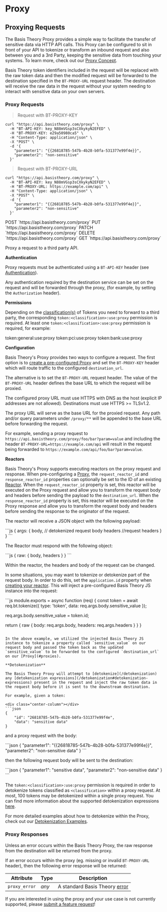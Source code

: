 # Proxy

## Proxying Requests

The Basis Theory Proxy provides a simple way to facilitate the transfer of sensitive data via HTTP API calls. This Proxy can be configured to sit in front of your API to tokenize or transform an inbound request and also between you and a 3rd Party, keeping the sensitive data from touching your systems. To learn more, check out our [Proxy Concept](https://developers.basistheory.com/concepts/what-is-the-proxy/).

Basis Theory token identifiers included in the request will be replaced with the raw token data and then the modified request will be forwarded to the destination specified in the `BT-PROXY-URL` request header. The destination will receive the raw data in the request without your system needing to interact with sensitive data on your own servers.

### Proxy Requests

> Request with BT-PROXY-KEY

```shell
curl "https://api.basistheory.com/proxy" \
  -H "BT-API-KEY: key_N88mVGsp3sCXkykyN2EFED" \
  -H "BT-PROXY-KEY: e29a50980ca5" \
  -H "Content-Type: application/json" \
  -X "POST" \
  -d '{
    "parameter1": "{{26818785-547b-4b28-b0fa-531377e99f4e}}",
    "parameter2": "non-sensitive"
  }'
```

> Request with BT-PROXY-URL

```shell
curl "https://api.basistheory.com/proxy" \
  -H "BT-API-KEY: key_N88mVGsp3sCXkykyN2EFED" \
  -H "BT-PROXY-URL: https://example.com/api" \
  -H "Content-Type: application/json" \
  -X "POST" \
  -d '{
    "parameter1": "{{26818785-547b-4b28-b0fa-531377e99f4e}}",
    "parameter2": "non-sensitive"
  }'
```

<span class="http-method post">
  <span class="method-wrapper">
    <span class="box-method">POST</span>
  </span>
  `https://api.basistheory.com/proxy`
</span>

<span class="http-method put">
  <span class="method-wrapper">
    <span class="box-method">PUT</span>
  </span>
  `https://api.basistheory.com/proxy`
</span>

<span class="http-method patch">
  <span class="method-wrapper">
    <span class="box-method">PATCH</span>
  </span>
  `https://api.basistheory.com/proxy`
</span>

<span class="http-method delete">
  <span class="method-wrapper">
    <span class="box-method">DELETE</span>
  </span>
  `https://api.basistheory.com/proxy`
</span>

<span class="http-method get">
  <span class="method-wrapper">
    <span class="box-method">GET</span>
  </span>
  `https://api.basistheory.com/proxy`
</span>

Proxy a request to a third party API.

**Authentication**

Proxy requests must be authenticated using a `BT-API-KEY` header (see [Authentication](#authentication)).

Any authentication required by the destination service can be set on the request and will be forwarded through the proxy,
(for example, by setting the `Authorization` header).

**Permissions**

Depending on the [classification(s)](#tokens-token-classifications) of Tokens you need to forward to a third party, the corresponding `token:<classification>:use:proxy` permission is required.
At least one `token:<classification>:use:proxy` permission is required, for example:

<p class="scopes">
  <span class="scope">token:general:use:proxy</span>
  <span class="scope">token:pci:use:proxy</span>
  <span class="scope">token:bank:use:proxy</span>
</p>

**Configuration**

Basis Theory's Proxy provides two ways to configure a request. The first option is to [create a pre-configured Proxy](#proxies-create-a-proxy) and set the `BT-PROXY-KEY` header which will route traffic to the configured `destination_url`.

The alternative is to set the `BT-PROXY-URL` request header. The value of the `BT-PROXY-URL` header defines the base URL to which the request will be proxied. 

The configured proxy URL must use HTTPS with DNS as the host (explicit IP addresses are not allowed). Destinations must use HTTPS >= TLSv1.2.
  
The proxy URL will serve as the base URL for the proxied request. Any path and/or query parameters under `/proxy/**` will be appended to the base URL before forwarding the request.

For example, sending a proxy request to `https://api.basistheory.com/proxy/foo/bar?param=value` and including the header `BT-PROXY-URL=https://example.com/api` will result in the request being forwarded to `https://example.com/api/foo/bar?param=value`.

**Reactors**

Basis Theory's Proxy supports executing reactors on the proxy request and response. When pre-configuring a [Proxy](#proxies-create-a-proxy), the `request_reactor_id` and `response_reactor_id` properties can optionally be set to the ID of an existing [Reactor](#reactors). When the `request_reactor_id` property is set, this reactor will be executed on the Proxy request and allow you to transform the request body and headers before sending the payload to the `destination_url`. When the `response_reactor_id` property is set, this reactor will be executed on the Proxy response and allow you to transform the request body and headers before sending the response to the originator of the request.

The reactor will receive a JSON object with the following payload:

<div class="center-column"></div>
```js
{
  args: {
    body, // detokenized request body
    headers //request headers
  }
}
```

The Reactor must respond with the following object:

<div class="center-column"></div>
```js
{
  raw: {
    body,
    headers
  }
}
```

Within the reactor, the headers and body of the request can be changed.

In some situations, you may want to tokenize or detokenize part of the request body. In order to do this, set the `application.id` property when [creating your reactor](#reactors-create-reactor). This will inject a pre-configured Basis Theory JS instance into the request:

<div class="center-column"></div>
```js
module.exports = async function (req) {
   const token = await req.bt.tokenize({
      type: 'token',
      data: req.args.body.sensitive_value
  });

  req.args.body.sensitive_value = token.id;

  return {
    raw {
      body: req.args.body,
      headers: req.args.headers
    }
  }
}
```

In the above example, we utilized the injected Basis Theory JS instance to tokenize a property called `sensitive_value` on our request body and passed the token back as the updated `sensitive_value` to be forwarded to the configured `destination_url` on our [Proxy](#proxies).

**Detokenization**

The Basis Theory Proxy will attempt to [detokenize](/detokenization) any [detokenization expressions](/detokenization#detokenization-expressions) present in the request and inject the raw token data in the request body before it is sent to the downstream destination.

For example, given a token:

<div class="center-column"></div>
```json
{
    "id": "26818785-547b-4b28-b0fa-531377e99f4e",
    "data": "sensitive data"
}
```  

and a proxy request with the body:

<div class="center-column"></div>
```json
{
    "parameter1": "{{26818785-547b-4b28-b0fa-531377e99f4e}}",
    "parameter2": "non-sensitive data"
}
```  

then the following request body will be sent to the destination:

<div class="center-column"></div>
```json
{
    "parameter1": "sensitive data",
    "parameter2": "non-sensitive data"
}
```

The `token:<classification>:use:proxy` permission is required in order to detokenize tokens classified as `<classification>` within a proxy request. 
At most, 100 tokens may be detokenized within a single proxy request. You can find more information about the supported detokenization expressions [here](/detokenization#detokenization-expressions).

<aside class="notice">
  <span>For more detailed examples about how to detokenize within the Proxy, check out our <a href="/detokenization#examples">Detokenization Examples</a>.</span>
</aside>

### Proxy Responses

Unless an error occurs within the Basis Theory Proxy, the raw response from the destination will be returned from the proxy.

If an error occurs within the proxy (eg. missing or invalid `BT-PROXY-URL` header), then the following error response will be returned:

| Attribute     | Type  | Description                              |
|---------------|-------|------------------------------------------|
| `proxy_error` | *any* | A standard Basis Theory [error](#errors) |

<aside class="warning">
  <span>If you are interested in using the proxy and your use case is not currently supported, please <a href="mailto:support@basistheory.com?subject=Proxy Feature Request">submit a feature request</a>!</span>
</aside>
